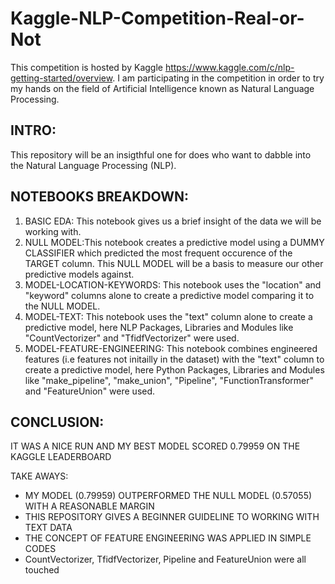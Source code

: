 # Kaggle-NLP-Competition-Real-or-Not
This competition is hosted by Kaggle https://www.kaggle.com/c/nlp-getting-started/overview. 
I am participating in the competition in order to try my hands on the field of Artificial Intelligence known as Natural Language Processing.

## INTRO:
This repository will be an insigthful one for does who want to dabble into the Natural Language Processing (NLP).

## NOTEBOOKS BREAKDOWN:

1) BASIC EDA: This notebook gives us a brief insight of the data we will be working with.
2) NULL MODEL:This notebook creates a predictive model using a DUMMY CLASSIFIER which predicted the most frequent occurence of the TARGET column. This NULL MODEL will be a basis to measure our other predictive models against.
3) MODEL-LOCATION-KEYWORDS: This notebook uses the "location" and "keyword" columns alone to create a predictive model comparing it to the NULL MODEL.
4) MODEL-TEXT: This notebook uses the "text" column alone to create a predictive model, here NLP Packages, Libraries and Modules like "CountVectorizer" and "TfidfVectorizer" were used.
5) MODEL-FEATURE-ENGINEERING: This notebook combines engineered features (i.e features not initailly in the dataset) with the "text" column to create a predictive model, here Python Packages, Libraries and Modules like "make_pipeline", "make_union", "Pipeline", "FunctionTransformer" and "FeatureUnion" were used.

## CONCLUSION:

IT WAS A NICE RUN AND MY BEST MODEL SCORED 0.79959 ON THE KAGGLE LEADERBOARD

TAKE AWAYS: 
- MY MODEL (0.79959) OUTPERFORMED THE NULL MODEL (0.57055) WITH A REASONABLE MARGIN
- THIS REPOSITORY GIVES A BEGINNER GUIDELINE TO WORKING WITH TEXT DATA
- THE CONCEPT OF FEATURE ENGINEERING WAS APPLIED IN SIMPLE CODES
- CountVectorizer, TfidfVectorizer, Pipeline and FeatureUnion were all touched
